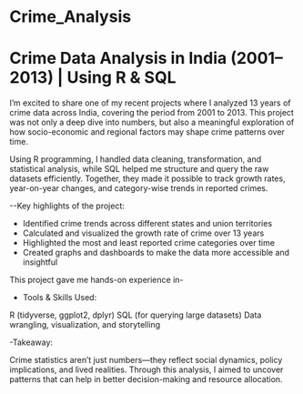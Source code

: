 # Crime_Analysis

<h1>Crime Data Analysis in India (2001–2013) | Using R & SQL</h1>  
<p>
I’m excited to share one of my recent projects where I analyzed 13 years of crime data across India, covering the period from 2001 to 2013. This project was not only a deep dive into numbers, but also a meaningful exploration of how socio-economic and regional factors may shape crime patterns over time.

Using R programming, I handled data cleaning, transformation, and statistical analysis, while SQL helped me structure and query the raw datasets efficiently. Together, they made it possible to track growth rates, year-on-year changes, and category-wise trends in reported crimes.

--Key highlights of the project:
 * Identified crime trends across different states and union territories
 * Calculated and visualized the growth rate of crime over 13 years
 * Highlighted the most and least reported crime categories over time
 * Created graphs and dashboards to make the data more accessible and insightful

This project gave me hands-on experience in-

 - Tools & Skills Used:

R (tidyverse, ggplot2, dplyr)
SQL (for querying large datasets)
Data wrangling, visualization, and storytelling

-Takeaway:

 Crime statistics aren’t just numbers—they reflect social dynamics, policy implications, and lived realities. Through this analysis, I aimed to uncover patterns that can help in better decision-making and resource allocation.

</p>
